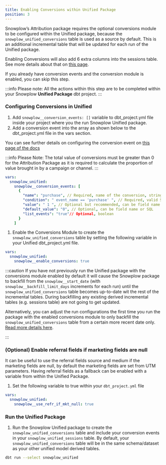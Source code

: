 ```yaml
---
title: Enabling Conversions within Unified Package
position: 3
---
```


Snowplow’s Attribution package requires the optional conversions module to be configured within the Unified package, because the `snowplow_unified_conversions` table is used as a source by default. This is an additional incremental table that will be updated for each run of the Unified package.

Enabling Conversions will also add 6 extra columns into the sessions table. See more details about that on [this page](https://docs.snowplow.io/docs/modeling-your-data/modeling-your-data-with-dbt/dbt-models/dbt-unified-data-model/conversions/).

If you already have conversion events and the conversion module is enabled, you can skip this step.

:::info 
Please note: All the actions within this step are to be completed within your Snowplow **Unified Package** dbt project.
:::

### Configuring Conversions in Unified

1. Add `snowplow__conversion_events: []` variable to dbt_project.yml file inside your project where you the run Snowplow Unified package.
2. Add a conversion event into the array as shown below to the dbt_project.yml file in the vars section.

You can see further details on configuring the conversion event on [this page of the docs](https://docs.snowplow.io/docs/modeling-your-data/modeling-your-data-with-dbt/dbt-models/dbt-unified-data-model/conversions/) 

:::info 
Please Note: The total value of conversions must be greater than 0 for the Attribution Package as it is required to calculate the proportion of value brought in by a campaign or channel.
:::

```yml
vars:
  snowplow_unified:
    snowplow__conversion_events: [
      {
        "name": "purchase", // Required, name of the conversion, string (must be valid SQL column name)
        "condition": " event_name == 'purchase' ", // Required, valid SQL condition that returns true or false
        "value": " 1 ", // Optional but recommended, can be field name or SQL
        "default_value": "0", // Optional, can be field name or SQL
        "list_events": "true"// Optional, boolean
      }
    ]
```

1. Enable the Conversions Module to create the `snowplow_unified_conversions` table by setting the following variable in your Unified dbt_project.yml file. 

```yml
vars:
  snowplow_unified:
    snowplow__enable_conversions: true
```

:::caution 
If you have not previously run the Unified package with the conversions module enabled by default it will cause the Snowplow package to backfill from the `snowplow__start_date` (with `snowplow__backfill_limit_days` increments for each run) until the `snowplow_unified_conversions` table becomes up-to-date wit the rest of the incremental tables. During backfilling any existing derived incremental tables (e.g. sessions table) are not going to get updated. 

Alternatively, you can adjust the run configurations the first time you run the package with the enabled conversions module to only backfill the `snowplow_unified_conversions` table from a certain more recent date only. [Read more details here](https://docs.snowplow.io/docs/modeling-your-data/modeling-your-data-with-dbt/dbt-operation/backfilling/).

:::

### (Optional) Enable referral fields if marketing fields are null

It can be useful to use the referral fields source and medium if the marketing fields are null, by default the marketing fields are set from UTM parameters. Having referral fields as a fallback can be enabled with a variable from within the Unified Package.

1. Set the following variable to true within your `dbt_project.yml` file

```yml
vars:
  snowplow_unified:
    snowplow__use_refr_if_mkt_null: true
```

### Run the Unified Package

1. Run the Snowplow Unified package to create the `snowplow_unified_conversions` table and include your conversion events in your `snowplow_unified_sessions` table. By default, your `snowplow_unified_conversions` table will be in the same schema/dataset as your other unified model derived tables.

```bash
dbt run --select snowplow_unified
```
